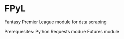 # FPyL
Fantasy Premier League module for data scraping

Prerequesites:
    Python
    Requests module
    Futures module